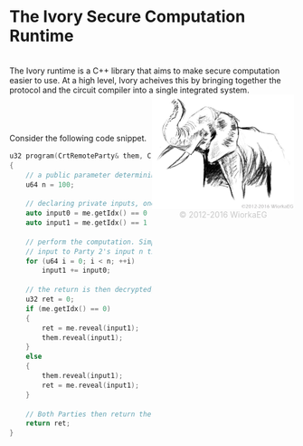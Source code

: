 # The Ivory Secure Computation Runtime

</br>
The Ivory runtime is a C++ library that aims to make secure computation easier to use. At a high level, Ivory acheives this by bringing together the protocol and the circuit compiler into a single integrated system. 

<div style="float:right;width:50%;" align="left">
    <img style="width:300px" align="left" src="icon.jpg" alt="Ivory Logo">
    <div align="center" ><font  color="#C8C8C8"> &copy;  2012-2016 WiorkaEG</font></div>
</div>

</br>
</br>
</br>
</br>
</br>
Consider the following code snippet. 

```c++
u32 program(CrtRemoteParty& them, CrtLocalParty& me, u32 myInput)
{
    // a public parameter determining the loop count
    u64 n = 100;

    // declaring private inputs, one for each party
    auto input0 = me.getIdx() == 0 ? me.input<CrtInt32>(myInput) : them.input<CrtInt32>();
    auto input1 = me.getIdx() == 1 ? me.input<CrtInt32>(myInput) : them.input<CrtInt32>();

    // perform the computation. Simply adding Party 0's input to Party 1's input
    // input to Party 2's input n times.
    for (u64 i = 0; i < n; ++i)
        input1 += input0;

    // the return is then decrypted, first to Party 0 and then to Party 1.
    u32 ret = 0;
    if (me.getIdx() == 0)
    {
        ret = me.reveal(input1);
        them.reveal(input1);
    }
    else
    {
        them.reveal(input1);
        ret = me.reveal(input1);
    }

    // Both Parties then return the result
    return ret;
}
```
